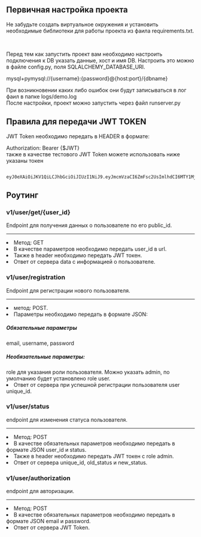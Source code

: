 <h2>Первичная настройка проекта</h2>

<p>Не забудьте создать виртуальное окружения и установить необходимые библиотеки для работы проекта из фаила requirements.txt.</p><br>

<p>Перед тем как запустить проект вам необходимо настроить подключения к DB указать данные, хост и имя DB. 
Настроить это можно в файле config.py, поля SQLALCHEMY_DATABASE_URI.

mysql+pymysql://{username}:{password}@{host:port}/{dbname}</p>

При возникновении каких либо ошибок они будут записываться в лог фаил в папке logs/demo.log<br>
После настройки, проект можно запустить через файл runserver.py
  
  <h2> Правила для передачи JWT TOKEN</h2>
  <p>JWT Token необходимо передать в HEADER в формате:</p>
    Authorization: Bearer {$JWT}<br>
    также в качестве тестового JWT Token можете использовать ниже указаны токен
    
      eyJ0eXAiOiJKV1QiLCJhbGciOiJIUzI1NiJ9.eyJmcmVzaCI6ZmFsc2UsImlhdCI6MTY1Mjg1NDY1MywianRpIjoiZDM5ZGY2NDItMTU3ZC00MGU0LWI3YTAtZDBiZTAzNDljNGRiIiwidHlwZSI6ImFjY2VzcyIsInN1YiI6eyJyb2xlIjoiYWRtaW4iLCJwdWJsaWNfaWQiOiIwZjdjMjg4OS01YTk5LTRhMDAtOWE3Ni03NDcwM2E2NDc5ODcifSwibmJmIjoxNjUyODU0NjUzfQ.3Uw_iBYr7XO2Nl8BYAtlwBSXQpyWSCMgfnEbRYR4uo4
  
  <h2>Роутинг</h2>
  
  <h3>v1/user/get/{user_id}</h3>
  Endpoint для получения данных о пользователе по его public_id.<hr>
  <li>Метод: GET</li>
  <li>В качестве параметров необходимо передать user_id в url.</li>
  <li>Также в header необходимо передать JWT токен.</li>
  <li>Ответ от сервера data с информацией о пользователе.</li>
  
  
  <h3>v1/user/registration</h3>
  Endpoint для регистрации нового пользователя.<hr>
  <li>метод: POST.</li>
  
  <li>Параметры необходимо передать в формате JSON:</li>
  <h5>Обязательные параметры</h5>
  email, 
  username, 
  password
  
  <h5>Необязательные параметры:</h5>
  role для указания роли пользователя. Можно указать admin, по умолчанию будет установлено role user.
  <br><li>Ответ от сервера при успешной регистрации пользователя user unique_id.</li>
   
  
  
  <h3>v1/user/status</h3>
  endpoint для изменения статуса пользователя.<hr>
  <li>Метод: POST</li>
  <li>В качестве обязательных параметров необходимо передать в формате JSON user_id и status.</li>
  <li>Также в header необходимо передать JWT токен с role admin.</li>
  <li>Ответ от сервера unique_id, old_status и new_status.</li>
  
  
  <h3>v1/user/authorization</h3>
  endpoint для авторизации.<hr>
  <li>Метод: POST</li>
  <li>В качестве обязательных параметров необходимо передать в формате JSON email и password.</li>
  <li>Ответ от сервера JWT Token.</li>
  
  
  
